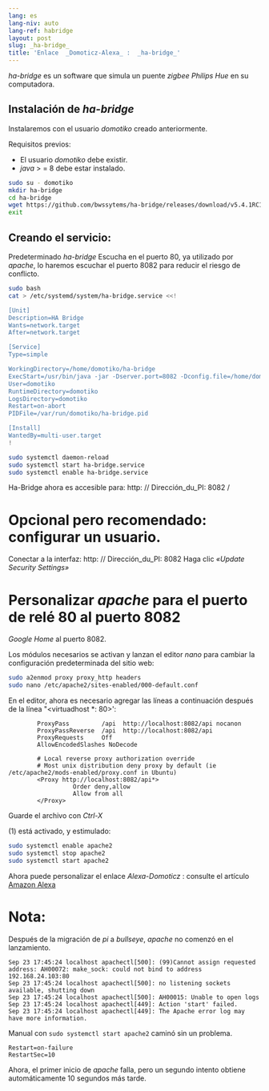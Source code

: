 ```yaml
---
lang: es
lang-niv: auto
lang-ref: habridge
layout: post
slug: _ha-bridge_
title: 'Enlace  _Domoticz-Alexa_ :  _ha-bridge_'
---
```


 _ha-bridge_ es un software que simula un puente _zigbee Philips Hue_ en su computadora.


## Instalación de _ha-bridge_
Instalaremos con el usuario   _domotiko_   creado anteriormente.  

Requisitos previos:  
  *   El usuario   _domotiko_   debe existir.  
  *   _java_   >  = 8 debe estar instalado.  

```bash
sudo su - domotiko
mkdir ha-bridge
cd ha-bridge
wget https://github.com/bwssytems/ha-bridge/releases/download/v5.4.1RC1/ha-bridge-5.4.1RC1.jar -O ha-bridge.jar
exit
```


## Creando el servicio:
Predeterminado _ha-bridge_ Escucha en el puerto 80, ya utilizado por _apache_, lo haremos escuchar el puerto 8082 para reducir el riesgo de conflicto.

``` bash
sudo bash
cat > /etc/systemd/system/ha-bridge.service <<!

[Unit]
Description=HA Bridge
Wants=network.target
After=network.target

[Service]
Type=simple

WorkingDirectory=/home/domotiko/ha-bridge
ExecStart=/usr/bin/java -jar -Dserver.port=8082 -Dconfig.file=/home/domotiko/ha-bridge/data/habridge.config /home/domotiko/ha-bridge/ha-bridge.jar
User=domotiko
RuntimeDirectory=domotiko
LogsDirectory=domotiko
Restart=on-abort
PIDFile=/var/run/domotiko/ha-bridge.pid

[Install]
WantedBy=multi-user.target
!

sudo systemctl daemon-reload
sudo systemctl start ha-bridge.service
sudo systemctl enable ha-bridge.service
```

Ha-Bridge ahora es accesible para: http: // Dirección_du_PI: 8082 /

# Opcional pero recomendado: configurar un usuario.
Conectar a la interfaz: http: // Dirección_du_PI: 8082
Haga clic _«Update Security Settings»_

# Personalizar _apache_ para el puerto de relé 80 al puerto 8082
_Google Home_ al puerto 8082.

Los módulos necesarios se activan y lanzan el editor  _nano_  para cambiar la configuración predeterminada del sitio web: 

``` bash
sudo a2enmod proxy proxy_http headers
sudo nano /etc/apache2/sites-enabled/000-default.conf
```

En el editor, ahora es necesario agregar las líneas a continuación después de la línea "<virtuadhost *: 80>':
```
        ProxyPass         /api  http://localhost:8082/api nocanon
        ProxyPassReverse  /api  http://localhost:8082/api
        ProxyRequests     Off
        AllowEncodedSlashes NoDecode

        # Local reverse proxy authorization override
        # Most unix distribution deny proxy by default (ie /etc/apache2/mods-enabled/proxy.conf in Ubuntu)
        <Proxy http://localhost:8082/api*>
                  Order deny,allow
                  Allow from all
        </Proxy>
```
Guarde el archivo con  _Ctrl-X_ 

(1) está activado, y estimulado: 

```bash
sudo systemctl enable apache2
sudo systemctl stop apache2
sudo systemctl start apache2
```

Ahora puede personalizar el enlace _Alexa-Domoticz_ : consulte el artículo
[Amazon Alexa](2021-08-14-alexa.md)

# Nota:
Después de la migración de _pi_ a _bullseye_, _apache_ no comenzó en el lanzamiento.
```
Sep 23 17:45:24 localhost apachectl[500]: (99)Cannot assign requested address: AH00072: make_sock: could not bind to address 192.168.24.103:80
Sep 23 17:45:24 localhost apachectl[500]: no listening sockets available, shutting down
Sep 23 17:45:24 localhost apachectl[500]: AH00015: Unable to open logs
Sep 23 17:45:24 localhost apachectl[449]: Action 'start' failed.
Sep 23 17:45:24 localhost apachectl[449]: The Apache error log may have more information.
```

Manual con `sudo systemctl start apache2` caminó sin un problema.
```
Restart=on-failure
RestartSec=10
```

Ahora, el primer inicio de _apache_ falla, pero un segundo intento obtiene automáticamente 10 segundos más tarde.

